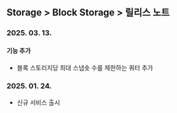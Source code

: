 ## Storage > Block Storage > 릴리스 노트

### 2025. 03. 13.

#### 기능 추가

* 블록 스토리지당 최대 스냅숏 수를 제한하는 쿼터 추가

### 2025. 01. 24.
* 신규 서비스 출시

